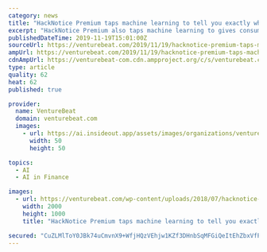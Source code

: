 ```yaml
---
category: news
title: "HackNotice Premium taps machine learning to tell you exactly what was exposed for $50 per year"
excerpt: "HackNotice Premium also taps machine learning to gives consumers personalized response recommendations. The subscription service costs $4.95 per month ... of their choice or selecting from the suggested financial, social media, ecommerce, and other sites ..."
publishedDateTime: 2019-11-19T15:01:00Z
sourceUrl: https://venturebeat.com/2019/11/19/hacknotice-premium-taps-machine-learning-to-tell-you-exactly-what-was-exposed-for-50-per-year/
ampUrl: https://venturebeat.com/2019/11/19/hacknotice-premium-taps-machine-learning-to-tell-you-exactly-what-was-exposed-for-50-per-year/amp/
cdnAmpUrl: https://venturebeat-com.cdn.ampproject.org/c/s/venturebeat.com/2019/11/19/hacknotice-premium-taps-machine-learning-to-tell-you-exactly-what-was-exposed-for-50-per-year/amp/
type: article
quality: 62
heat: 62
published: true

provider:
  name: VentureBeat
  domain: venturebeat.com
  images:
    - url: https://ai.insideout.app/assets/images/organizations/venturebeat.com-50x50.jpg
      width: 50
      height: 50

topics:
  - AI
  - AI in Finance

images:
  - url: https://venturebeat.com/wp-content/uploads/2018/07/hacknotice-logo.png?fit=2000%2C1000&amp;strip=all
    width: 2000
    height: 1000
    title: "HackNotice Premium taps machine learning to tell you exactly what was exposed for $50 per year"

secured: "CuZLMlToY0JBk74uCmvnX9+WfjHQzVEhjw1KZf3DHnbSqMFGiQeItEhZbxVfP7hqXwXdcsJr/AFNwwgDSLPXvsKHZQ+niPYlAgiezf36RY7k06WIedumPV9HaBlVt8WpEXJRIWmJMll4pzzOyEWT8fUIccFKDiWOcZyFDV8CLcy30ih3dECS9c2pW5/gjMWhEsZwefvY5uJg/YHZ9Gag5qwBxpJ3bcfdYSHX9dvlibrFmiLRc3Hij9EJpFAqOAECQ8acXlEkkg2a0ZXNTStggg==;mELvNK7fY7jexRervcMPDA=="
---
```



